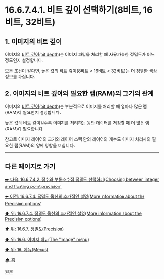 # 16.6.7.4.1. 비트 깊이 선택하기(8비트, 16비트, 32비트)

<a id="16-06-07-04-01-s1"></a>

## 1. 이미지의 비트 깊이
이미지의 [비트 깊이(bit depth)](./19-glossaryx-bit_depth.md)는 이미지 파일을 처리할 때 사용가능한 정밀도가 어느 정도인지 설정합니다.

모든 조건이 같다면, 높은 값의 비트 깊이(8비트 < 16비트 < 32비트)는 더 정밀한 색상 정보를 가집니다.

<a id="16-06-07-04-01-s2"></a>

## 2. 이미지의 비트 깊이와 필요한 램(RAM)의 크기의 관계
이미지의 [비트 깊이(bit depth)](./19-glossaryx-bit_depth.md)는 부분적으로 이미지를 처리할 때 얼마나 많은 램(RAM)이 필요한지 결정합니다.

높은 값의 비트 깊이일수록 이미지를 처리하는 동안 데이터를 저장할 때 더 많은 램(RAM)이 필요합니다.

참고로 이미지 레이어의 크기와 레이어 스택 안의 레이어의 개수도 이미지 처리시의 필요한 램(RAM)의 양에 영향을 미칩니다.

***

## 다른 페이지로 가기

[➡️ 다음: 16.6.7.4.2. 정수와 부동소수점 정밀도 선택하기(Choosing between integer and floating point precision)](./16-06-07-04-02-choosing_between_integer_and_floating_point_precision.md)

[⬅️ 이전: 16.6.7.4. 정밀도 옵션의 추가적인 설명(More information about the Precision options)](./16-06-07-04-00-more_information_about_the_precision_options.md)

[⬆️ 위: 16.6.7.4. 정밀도 옵션의 추가적인 설명(More information about the Precision options)](./16-06-07-04-00-more_information_about_the_precision_options.md)

[⬆️ 위: 16.6.7. 정밀도(Precision)](./16-06-07-00-precision.md)

[⬆️ 위: 16.6. 이미지 메뉴(The "Image" menu)](./16-06-00-the-image-menu.md)

[⬆️ 위: 16. 메뉴(Menus)](./16-00-menus.md)

[🏠 홈](./00-home.md)

[원문](https://docs.gimp.org/2.10/ko/gimp-image-precision.html#idm26656)